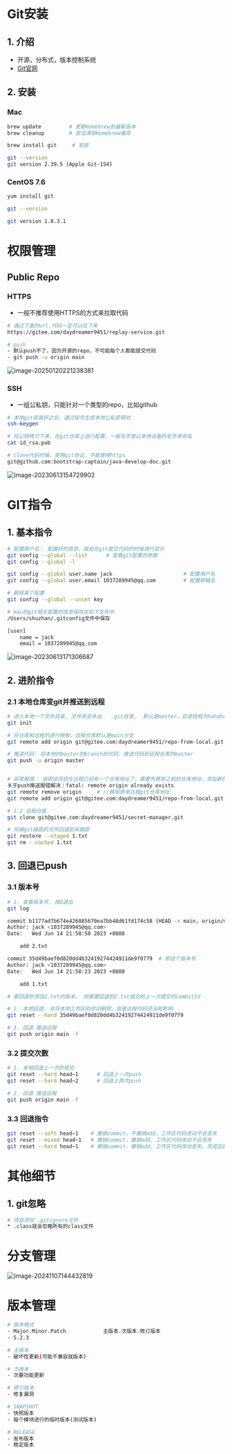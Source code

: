 # Git安装

## 1. 介绍

- 开源，分布式，版本控制系统
- [Git官网](https://git-scm.com/downloads)

## 2. 安装

### Mac

```bash
brew update         # 更新Homebrew到最新版本
brew cleanup        # 尝试清除Homebrew缓存

brew install git     # 安装

git --version
git version 2.39.5 (Apple Git-154)
```

### CentOS 7.6

```bash
yum install git

git --version

git version 1.8.3.1
```

# 权限管理

## Public Repo

### HTTPS

- 一般不推荐使用HTTPS的方式来拉取代码

```bash
# 通过下面的url,代码一定可以拉下来
https://gitee.com/daydreamer9451/replay-service.git

# push
- 默认push不了，因为开源的repo，不可能每个人都能提交代码
- git push -u origin main   
```

![image-20250120221238381](https://erick-typora-image.oss-cn-shanghai.aliyuncs.com/img/image-20250120221238381.png)

### SSH

- 一组公私钥，只能针对一个类型的repo，比如github

```bash
# 本地git安装好之后，通过指令生成本地公私密钥对
ssh-keygen

# 将公钥拷贝下来，在git仓库上进行配置，一般名字是以本地设备的名字来命名
cat id_rsa.pub 

# clone代码时候，使用git协议，不能使用https
git@github.com:bootstrap-captain/java-develop-doc.git
```

![image-20230613154729902](https://erick-typora-image.oss-cn-shanghai.aliyuncs.com/img/image-20230613154729902.png)



# GIT指令

## 1. 基本指令

```bash
# 配置用户名： 配置好的信息，就会在git提交代码的时候进行显示
git config --global --list      # 查看git配置的参数
git config --global -l

git config --global user.name jack                       # 配置用户名
git config --global user.email 1037289945@qq.com         # 配置邮箱名

# 删除某个配置
git config --global --unset key

# mac的git相关配置的信息保存在如下文件中
/Users/shuzhan/.gitconfig文件中保存

[user]
	name = jack
	email = 1037289945@qq.com
```

![image-20230613171306687](https://erick-typora-image.oss-cn-shanghai.aliyuncs.com/img/image-20230613171306687.png)

## 2. 进阶指令

### 2.1 本地仓库变git并推送到远程

```bash
# 进入本地一个文件目录, 文件夹会多出   .git目录,  默认是master，目录结构为hahaha
git init 

# 将仓库和远程的进行映射，远程仓库默认是main分支
git remote add origin git@gitee.com:daydreamer9451/repo-from-local.git

# 推送代码: 将本地的master的branch的代码，推送代码到远程仓库的master
git push -u origin master


# 异常报错： 说明该项目在远程已经有一个仓库地址了，需要先移除之前的仓库地址，添加新的仓库地址
关于push推送报错解决：fatal: remote origin already exists
git remote remove origin     # //移除原来远程git仓库地址
git remote add origin git@gitee.com:daydreamer9451/repo-from-local.git # 和新的仓库进行绑定
```

```bash
# 1.2 远程仓库
git clone git@gitee.com:daydreamer9451/secret-manager.git

# 将被git跟踪的文件回退到未跟踪
git restore --staged 1.txt
git rm --cached 1.txt
```

## 3. 回退已push

### 3.1 版本号

```bash
# 1. 查看版本号, 按Q退出
git log

commit b1177ad7b674e426085670ea7bb48d61fd174c58 (HEAD -> main, origin/main, origin/HEAD)
Author: jack <1037289945@qq.com>
Date:   Wed Jun 14 21:58:50 2023 +0800

    add 2.txt

commit 35d49baef0d820dd4b32419274424911de9f0779  # 即这个版本号
Author: jack <1037289945@qq.com>
Date:   Wed Jun 14 21:58:23 2023 +0800

    add 1.txt

# 要回退到添加2.txt的版本， 则需要回退到2.txt提交的上一次提交的commitId

# 2. 本地回退: 会将本地工作区的改动删除，但是远程代码还没有影响
git reset --hard 35d49baef0d820dd4b32419274424911de9f0779

# 3. 回退 推送远程
git push origin main -f
```

### 3.2 提交次数

```bash
# 1. 本地回退上一次的提交
git reset --hard head~1      # 回退上一次push
git reset --hard head~2      # 回退上两次push

# 2. 回退 推送远程
git push origin main -f
```

### 3.3 回退指令

```bash
git reset --soft head~1    # 撤销commit，不撤销add，工作区代码改动不会丢失
git reset --mixed head~1   # 撤销commit，撤销add，工作区代码改动不会丢失
git reset --hard head~1    # 撤销commit，撤销add，工作区代码改动丢失。完成后回退到上一次commit之前的代码
```



# 其他细节

## 1. git忽略

```bash
# 项目添加 .gitignore文件
* .class就会忽略所有的class文件
```

#  分支管理

![image-20241107144432819](https://erick-typora-image.oss-cn-shanghai.aliyuncs.com/img/image-20241107144432819.png)

# 版本管理

```bash
# 版本格式
- Major.Minor.Patch            主版本.次版本.修订版本
- 5.2.3

# 主版本
- 破坏性更新(可能不兼容就版本)

# 次版本
- 次要功能更新

# 修订版本
- 修复漏洞

# SNAPSHOT
- 快照版本
- 每个模块进行的临时版本(测试版本)

# RELEASE 
- 发布版本
- 稳定版本
```

